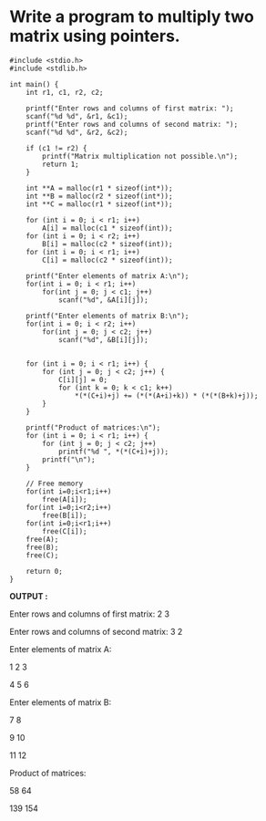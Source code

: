 #  Write a program to multiply two matrix using pointers.
```
#include <stdio.h>
#include <stdlib.h>

int main() {
    int r1, c1, r2, c2;

    printf("Enter rows and columns of first matrix: ");
    scanf("%d %d", &r1, &c1);
    printf("Enter rows and columns of second matrix: ");
    scanf("%d %d", &r2, &c2);

    if (c1 != r2) {
        printf("Matrix multiplication not possible.\n");
        return 1;
    }

    int **A = malloc(r1 * sizeof(int*));
    int **B = malloc(r2 * sizeof(int*));
    int **C = malloc(r1 * sizeof(int*));

    for (int i = 0; i < r1; i++)
        A[i] = malloc(c1 * sizeof(int));
    for (int i = 0; i < r2; i++)
        B[i] = malloc(c2 * sizeof(int));
    for (int i = 0; i < r1; i++)
        C[i] = malloc(c2 * sizeof(int));

    printf("Enter elements of matrix A:\n");
    for(int i = 0; i < r1; i++)
        for(int j = 0; j < c1; j++)
            scanf("%d", &A[i][j]);

    printf("Enter elements of matrix B:\n");
    for(int i = 0; i < r2; i++)
        for(int j = 0; j < c2; j++)
            scanf("%d", &B[i][j]);

    
    for (int i = 0; i < r1; i++) {
        for (int j = 0; j < c2; j++) {
            C[i][j] = 0;
            for (int k = 0; k < c1; k++)
                *(*(C+i)+j) += (*(*(A+i)+k)) * (*(*(B+k)+j));
        }
    }

    printf("Product of matrices:\n");
    for (int i = 0; i < r1; i++) {
        for (int j = 0; j < c2; j++)
            printf("%d ", *(*(C+i)+j));
        printf("\n");
    }

    // Free memory
    for(int i=0;i<r1;i++) 
        free(A[i]);
    for(int i=0;i<r2;i++) 
        free(B[i]);
    for(int i=0;i<r1;i++) 
        free(C[i]);
    free(A); 
    free(B); 
    free(C);

    return 0;
}

```

__OUTPUT :__

Enter rows and columns of first matrix: 2 3

Enter rows and columns of second matrix: 3 2

Enter elements of matrix A:

1 2 3

4 5 6

Enter elements of matrix B:

7 8

9 10

11 12

Product of matrices:

58 64

139 154
